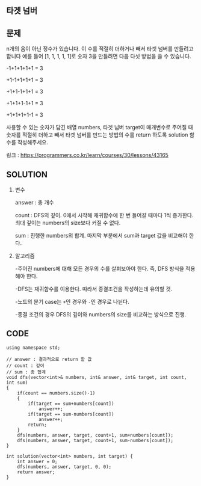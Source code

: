 타겟 넘버 
------------------

문제
----
n개의 음이 아닌 정수가 있습니다. 
이 수를 적절히 더하거나 빼서 타겟 넘버를 만들려고 합니다
예를 들어 [1, 1, 1, 1, 1]로 숫자 3을 만들려면 다음 다섯 방법을 쓸 수 있습니다.

-1+1+1+1+1 = 3

+1-1+1+1+1 = 3

+1+1-1+1+1 = 3

+1+1+1-1+1 = 3

+1+1+1+1-1 = 3

사용할 수 있는 숫자가 담긴 배열 numbers, 
타겟 넘버 target이 매개변수로 주어질 때 
숫자를 적절히 더하고 빼서 타겟 넘버를 만드는 방법의 수를 return 하도록 solution 함수를 작성해주세요.

링크 : <https://programmers.co.kr/learn/courses/30/lessons/43165>


SOLUTION
---------
1. 변수

   answer : 총 개수
   
   count : DFS의 깊이. 0에서 시작해 재귀함수에 한 번 들어갈 때마다 1씩 증가한다. 최대 깊이는 numbers의 size보다 커질 수 없다.
   
   sum : 진행한 numbers의 합계. 마지막 부분에서 sum과 target 값을 비교해야 한다.
   
   
   
2. 알고리즘

   -주어진 numbers에 대해 모든 경우의 수를 살펴보아야 한다. 즉, DFS 방식을 적용해야 한다.
   
   -DFS는 재귀함수를 이용한다. 따라서 종결조건을 작성하는데 유의할 것.
   
   -노드의 분기 case는 `+`인 경우와 `-`인 경우로 나뉜다.
   
   -종결 조건의 경우 DFS의 깊이와 numbers의 size를 비교하는 방식으로 진행.


CODE
----
```{.cpp}
using namespace std;

// answer : 결과적으로 return 할 값
// count : 깊이
// sum : 총 합계
void dfs(vector<int>& numbers, int& answer, int& target, int count, int sum)
{
	if(count == numbers.size()-1)
	{
		if(target == sum+numbers[count])
            answer++;
		if(target == sum-numbers[count])
            answer++;
        return;
	}
	dfs(numbers, answer, target, count+1, sum+numbers[count]);
	dfs(numbers, answer, target, count+1, sum-numbers[count]);
}

int solution(vector<int> numbers, int target) {
    int answer = 0;
	dfs(numbers, answer, target, 0, 0);
    return answer;
}
